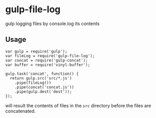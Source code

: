 # gulp-file-log
gulp logging files by console.log its contents

## Usage
```
var gulp = require('gulp');
var fileLog = require('gulp-file-log');
var concat = require('gulp-concat');
var buffer = require('vinyl-buffer');

gulp.task('concat', function() {
  return gulp.src('src/*.js')
    .pipe(fileLog())
    .pipe(concat('concat.js'))
    .pipe(gulp.dest('dest'));
});
```
will result the contents of files in the ```src``` directory before the files are concatenated.
